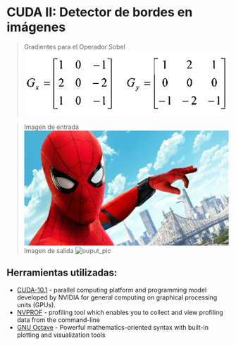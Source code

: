 # CUDA II: Detector de bordes en imágenes
> Gradientes para el Operador Sobel
![sobel_grad](https://github.com/roronoasins/acap-ugr/blob/master/P3_sobel_operator/grad_sobel.png)

> Imagen de entrada
![input_pic](https://github.com/roronoasins/acap-ugr/blob/master/pictures_examples/input/4k_spider2.jpg)
> Imagen de salida
![ouput_pic](https://github.com/roronoasins/acap-ugr/blob/master/pictures_examples/output/4k_spider2-sobel.jpg)
## Herramientas utilizadas:

- [CUDA-10.1](https://developer.nvidia.com/cuda-zone) - parallel computing platform and programming model developed by NVIDIA for general computing on graphical processing units (GPUs).
- [NVPROF](https://docs.nvidia.com/cuda/profiler-users-guide/index.html) - profiling tool which enables you to collect and view profiling data from the command-line
- [GNU Octave](https://www.gnu.org/software/octave/) - Powerful mathematics-oriented syntax with built-in plotting and visualization tools
